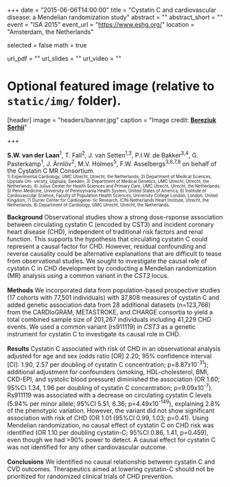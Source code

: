 +++
date = "2015-06-06T14:00:00"
title = "Cystatin C and cardiovascular disease: a Mendelian randomization study"
abstract = ""
abstract_short = ""
event = "ISA 2015"
event_url = "https://www.eshg.org/"
location = "Amsterdam, the Netherlands"

selected = false
math = true

url_pdf = ""
url_slides = ""
url_video = ""

# Optional featured image (relative to `static/img/` folder).
[header]
image = "headers/banner.jpg"
caption = "Image credit: [**Bereziuk Serhii**](https://www.shutterstock.com/g/bereziuk%20serhii)"

+++

**S.W. van der Laan**<sup>1</sup>, T. Fall<sup>2</sup>, J. van Setten<sup>1,3</sup>, P.I.W. de Bakker<sup>3,4</sup>, G. Pasterkamp<sup>1</sup>, J. Ärnlöv<sup>2</sup>, M.V. Holmes<sup>5</sup>, F.W. Asselbergs<sup>3,6,7,8</sup> on behalf of the Cystatin C MR Consortium.</br>
<sub><sup>1) Experimental Cardiology, UMC Utrecht, Utrecht, the Netherlands; 2) Department of Medical Sciences, Uppsala Uni- versity, Uppsala, Sweden; 3) Department of Medical Genetics, UMC Utrecht, Utrecht, the Netherlands; 4) Julius Center for Health Sciences and Primary Care, UMC Utrecht, Utrecht, the Netherlands; 5) Penn Medicine, University of Pennsylvania Health System, United States of America; 6) Institute of Cardiovascular Science, Faculty of Population Health Sciences, University College London, London, United Kingdom; 7) Durrer Center for Cardiogene- tic Research, ICIN-Netherlands Heart Institute, Utrecht, the Netherlands; 8) Department of Cardiology, UMC Utrecht, Utrecht, the Netherlands.</sup></sub>

**Background** Observational studies show a strong dose-rsponse association between circulating cystatin C (encoded by CST3) and incident coronary heart disease (CHD), independent of traditional risk factors and renal function. This supports the hypothesis that circulating cystatin C could represent a causal factor for CHD. However, residual confounding and reverse causality could be alternative explanations that are difficult to tease from observational studies. We sought to investigate the causal role of cystatin C in CHD development by conducting a Mendelian randomization (MR) analysis using a common variant in the *CST3* locus.</br></br>
**Methods** We incorporated data from population-based prospective studies (17 cohorts with 77,501 individuals) with 37,808 measures of cystatin C and added genetic association data from 28 additional datasets (n=123,766) from the CARDIoGRAM, METASTROKE, and CHARGE consortia to yield a total combined sample size of 201,267 individuals including 41,229 CHD events. We used a common variant (rs911119) in *CST3* as a genetic instrument for cystatin C to investigate its causal role in CHD.</br></br>
**Results** Cystatin C associated with risk of CHD in an observational analysis adjusted for age and sex (odds ratio [OR] 2.20; 95% confidence interval [CI]: 1.90, 2.57 per doubling of cystatin C concentration; p=8.87x10<sup>-31</sup>); additional adjustment for confounders (smoking, HDL-cholesterol, BMI, CKD-EPI, and systolic blood pressure) diminished the association (OR 1.60; 95%CI 1.34, 1.96 per doubling of cystatin C concentration; p=9.09x10<sup>-7</sup>). Rs911119 was associated with a decrease on circulating cystatin C levels (5.94% per minor allele; 95%CI 5.51, 6.36; p=4.49x10<sup>-149</sup>), explaining 2.8% of the phenotypic variation. However, the variant did not show significant association with risk of CHD (OR 1.01 (95%CI 0.99, 1.03; p=0.41). Using Mendelian randomization, no causal effect of cystatin C on CHD risk was identified (OR 1.10 per doubling cystatin-C; 95%CI 0.86, 1.41, p=0.459), even though we had >90% power to detect. A causal effect for cystatin C was not identified for any other cardiovascular outcome.</br></br>
**Conclusions** We identified no causal relationship between cystatin C and CVD outcomes. Therapeutics aimed at lowering cystatin-C should not be prioritized for randomized clinical trials of CHD prevention.
